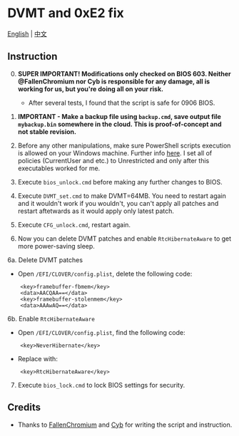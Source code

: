 # DVMT and 0xE2 fix

[English](README.md) | [中文](README_CN.md)

## Instruction

0. <b>SUPER IMPORTANT! Modifications only checked on BIOS 603. Neither @FallenChromium nor Cyb is responsible for any damage, all is working for us, but you're doing all on your risk.</b>
    - After several tests, I found that the script is safe for 0906 BIOS.

1. <b>IMPORTANT - Make a backup file using `backup.cmd`, save output file `mybackup.bin` somewhere in the cloud. This is proof-of-concept and not stable revision.</b>

2. Before any other manipulations, make sure PowerShell scripts execution is allowed on your Windows machine. Further info [here](https://docs.microsoft.com/en-us/powershell/module/microsoft.powershell.security/set-executionpolicy?view=powershell-6). I set all of policies (CurrentUser and etc.) to Unrestricted and only after this executables worked for me.

3. Execute `bios_unlock.cmd` before making any further changes to BIOS.

4. Execute `DVMT_set.cmd` to make DVMT=64MB. You need to restart again and it wouldn't work if you wouldn't, you can't apply all patches and restart aftetwards as it would apply only latest patch.

5. Execute `CFG_unlock.cmd`, restart again. 

6. Now you can delete DVMT patches and enable `RtcHibernateAware` to get more power-saving sleep. 

6a. Delete DVMT patches

- Open `/EFI/CLOVER/config.plist`, delete the following code:
```
    <key>framebuffer-fbmem</key>
    <data>AACQAA==</data>
    <key>framebuffer-stolenmem</key>
    <data>AAAwAQ==</data>
```

6b. Enable `RtcHibernateAware`

- Open `/EFI/CLOVER/config.plist`, find the following code:
```
    <key>NeverHibernate</key>
```

- Replace with:
```
    <key>RtcHibernateAware</key>
```

7. Execute `bios_lock.cmd` to lock BIOS settings for security.


## Credits

- Thanks to [FallenChromium](https://github.com/FallenChromium) and [Cyb](http://4pda.ru/forum/index.php?showuser=914121) for writing the script and instruction.
